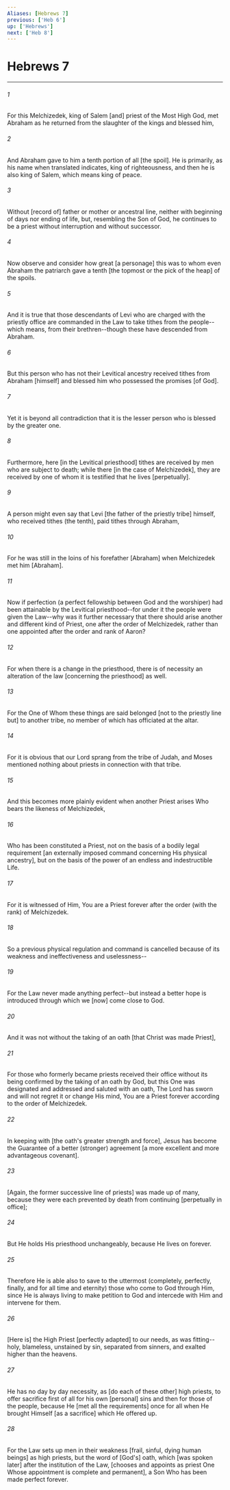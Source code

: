```yaml
---
Aliases: [Hebrews 7]
previous: ['Heb 6']
up: ['Hebrews']
next: ['Heb 8']
---
```

# Hebrews 7

***


###### 1 


For this Melchizedek, king of Salem [and] priest of the Most High God, met Abraham as he returned from the slaughter of the kings and blessed him, 


###### 2 


And Abraham gave to him a tenth portion of all [the spoil]. He is primarily, as his name when translated indicates, king of righteousness, and then he is also king of Salem, which means king of peace. 


###### 3 


Without [record of] father or mother or ancestral line, neither with beginning of days nor ending of life, but, resembling the Son of God, he continues to be a priest without interruption and without successor. 


###### 4 


Now observe and consider how great [a personage] this was to whom even Abraham the patriarch gave a tenth [the topmost or the pick of the heap] of the spoils. 


###### 5 


And it is true that those descendants of Levi who are charged with the priestly office are commanded in the Law to take tithes from the people--which means, from their brethren--though these have descended from Abraham. 


###### 6 


But this person who has not their Levitical ancestry received tithes from Abraham [himself] and blessed him who possessed the promises [of God]. 


###### 7 


Yet it is beyond all contradiction that it is the lesser person who is blessed by the greater one. 


###### 8 


Furthermore, here [in the Levitical priesthood] tithes are received by men who are subject to death; while there [in the case of Melchizedek], they are received by one of whom it is testified that he lives [perpetually]. 


###### 9 


A person might even say that Levi [the father of the priestly tribe] himself, who received tithes (the tenth), paid tithes through Abraham, 


###### 10 


For he was still in the loins of his forefather [Abraham] when Melchizedek met him [Abraham]. 


###### 11 


Now if perfection (a perfect fellowship between God and the worshiper) had been attainable by the Levitical priesthood--for under it the people were given the Law--why was it further necessary that there should arise another and different kind of Priest, one after the order of Melchizedek, rather than one appointed after the order and rank of Aaron? 


###### 12 


For when there is a change in the priesthood, there is of necessity an alteration of the law [concerning the priesthood] as well. 


###### 13 


For the One of Whom these things are said belonged [not to the priestly line but] to another tribe, no member of which has officiated at the altar. 


###### 14 


For it is obvious that our Lord sprang from the tribe of Judah, and Moses mentioned nothing about priests in connection with that tribe. 


###### 15 


And this becomes more plainly evident when another Priest arises Who bears the likeness of Melchizedek, 


###### 16 


Who has been constituted a Priest, not on the basis of a bodily legal requirement [an externally imposed command concerning His physical ancestry], but on the basis of the power of an endless and indestructible Life. 


###### 17 


For it is witnessed of Him, You are a Priest forever after the order (with the rank) of Melchizedek. 


###### 18 


So a previous physical regulation and command is cancelled because of its weakness and ineffectiveness and uselessness-- 


###### 19 


For the Law never made anything perfect--but instead a better hope is introduced through which we [now] come close to God. 


###### 20 


And it was not without the taking of an oath [that Christ was made Priest], 


###### 21 


For those who formerly became priests received their office without its being confirmed by the taking of an oath by God, but this One was designated and addressed and saluted with an oath, The Lord has sworn and will not regret it or change His mind, You are a Priest forever according to the order of Melchizedek. 


###### 22 


In keeping with [the oath's greater strength and force], Jesus has become the Guarantee of a better (stronger) agreement [a more excellent and more advantageous covenant]. 


###### 23 


[Again, the former successive line of priests] was made up of many, because they were each prevented by death from continuing [perpetually in office]; 


###### 24 


But He holds His priesthood unchangeably, because He lives on forever. 


###### 25 


Therefore He is able also to save to the uttermost (completely, perfectly, finally, and for all time and eternity) those who come to God through Him, since He is always living to make petition to God and intercede with Him and intervene for them. 


###### 26 


[Here is] the High Priest [perfectly adapted] to our needs, as was fitting--holy, blameless, unstained by sin, separated from sinners, and exalted higher than the heavens. 


###### 27 


He has no day by day necessity, as [do each of these other] high priests, to offer sacrifice first of all for his own [personal] sins and then for those of the people, because He [met all the requirements] once for all when He brought Himself [as a sacrifice] which He offered up. 


###### 28 


For the Law sets up men in their weakness [frail, sinful, dying human beings] as high priests, but the word of [God's] oath, which [was spoken later] after the institution of the Law, [chooses and appoints as priest One Whose appointment is complete and permanent], a Son Who has been made perfect forever.
